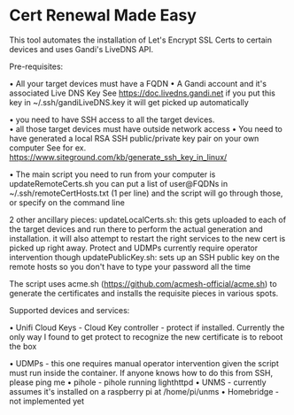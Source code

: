 # Cert Renewal Made Easy


This tool automates the installation of Let's Encrypt SSL Certs to certain devices and uses Gandi's LiveDNS API.


Pre-requisites:

• All your target devices must have a FQDN
• A Gandi account and it's associated Live DNS Key
	See https://doc.livedns.gandi.net
	if you put this key in ~/.ssh/gandiLiveDNS.key it will get picked up automatically
	
• you need to have SSH access to all the target devices.  
• all those target devices must have outside network access
• You need to have generated a local RSA SSH public/private key pair on your own computer 
	See for ex. https://www.siteground.com/kb/generate_ssh_key_in_linux/


• The main script you need to run from your computer is updateRemoteCerts.sh
	 you can put a list of user@FQDNs in ~/.ssh/remoteCertHosts.txt (1 per line) and the script will go through those, or specify on the command line

2 other ancillary pieces:
	updateLocalCerts.sh: this gets uploaded to each of the target devices and run there to perform the actual generation and installation. 
		it will also attempt to restart the right services to the new cert is picked up right away. Protect and UDMPs currently require operator intervention though
	updatePublicKey.sh: sets up an SSH public key on the remote hosts so you don't have to type your password all the time


The script uses acme.sh (https://github.com/acmesh-official/acme.sh) to generate the certificates and installs the requisite pieces in various spots.


Supported devices and services:

• Unifi Cloud Keys
	- Cloud Key controller
	- protect if installed.  Currently the only way I found to get protect to recognize the new certificate is to reboot the box
	
• UDMPs
	- this one requires manual operator intervention given the script must run inside the container.  If anyone knows how to do this from SSH, please ping me
• pihole
	- pihole running lighthttpd
• UNMS
	- currently assumes it's installed on a raspberry pi at /home/pi/unms
• Homebridge
	- not implemented yet
